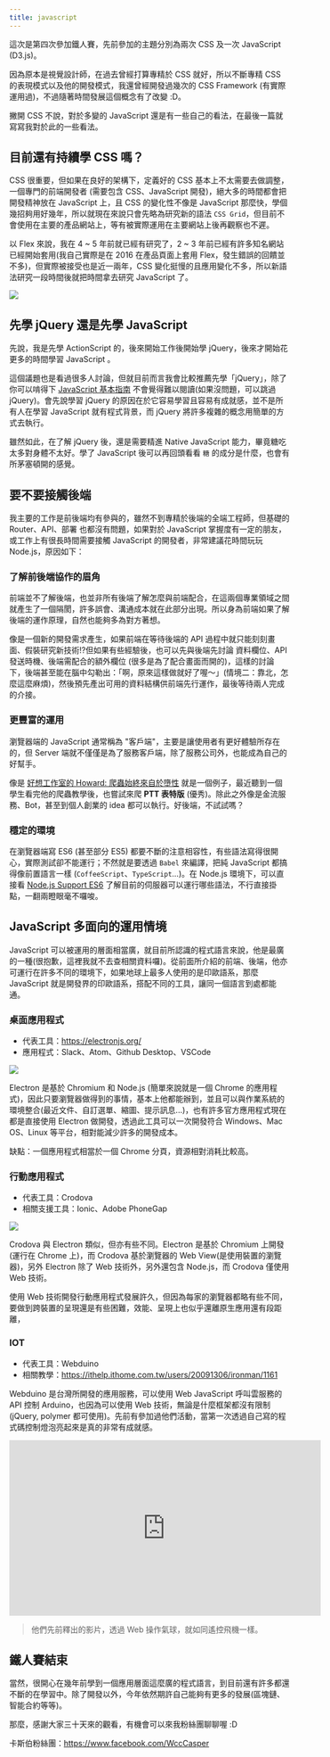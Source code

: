 ```yaml
---
title: javascript
---
```



這次是第四次參加鐵人賽，先前參加的主題分別為兩次 CSS 及一次 JavaScript (D3.js)。

因為原本是視覺設計師，在過去曾經打算專精於 CSS 就好，所以不斷專精 CSS 的表現模式以及他的開發模式，我還曾經開發過幾次的 CSS Framework (有實際運用過)，不過隨著時間發展這個概念有了改變 :D。

撇開 CSS 不說，對於多變的 JavaScript 還是有一些自己的看法，在最後一篇就寫寫我對於此的一些看法。

## 目前還有持續學 CSS 嗎？
CSS 很重要，但如果在良好的架構下，定義好的 CSS 基本上不太需要去做調整，一個專門的前端開發者 (需要包含 CSS、JavaScript 開發)，絕大多的時間都會把開發精神放在 JavaScript 上，且 CSS 的變化性不像是 JavaScript 那麼快，學個幾招夠用好幾年，所以就現在來說只會先略為研究新的語法 `CSS Grid`，但目前不會使用在主要的產品網站上，等有被實際運用在主要網站上後再觀察也不遲。

以 Flex 來說，我在 4 ~ 5 年前就已經有研究了，2 ~ 3 年前已經有許多知名網站已經開始套用(我自己實際是在 2016 在產品頁面上套用 Flex，發生錯誤的回饋並不多)，但實際被接受也是近一兩年，CSS 變化挺慢的且應用變化不多，所以新語法研究一段時間後就把時間拿去研究 JavaScript 了。

![](https://firebasestorage.googleapis.com/v0/b/casper-de5d5.appspot.com/o/images%2Fblog%2F201801%2F20161201.jpg?alt=media&token=043c930d-ce81-43cb-bd0d-d09114671330)

## 先學 jQuery 還是先學 JavaScript
先說，我是先學 ActionScript 的，後來開始工作後開始學 jQuery，後來才開始花更多的時間學習 JavaScript 。

這個議題也是看過很多人討論，但就目前而言我會比較推薦先學「jQuery」，除了你可以啃得下 [JavaScript 基本指南](https://developer.mozilla.org/zh-TW/docs/Web/JavaScript/Guide) 不會覺得難以閱讀(如果沒問題，可以跳過 jQuery)。會先說學習 jQuery 的原因在於它容易學習且容易有成就感，並不是所有人在學習 JavaScript 就有程式背景，而 jQuery 將許多複雜的概念用簡單的方式去執行。

雖然如此，在了解 jQuery 後，還是需要精進 Native JavaScript 能力，畢竟糖吃太多對身體不太好。學了 JavaScript 後可以再回頭看看 `糖` 的成分是什麼，也會有所茅塞頓開的感覺。

## 要不要接觸後端
我主要的工作是前後端均有參與的，雖然不到專精於後端的全端工程師，但基礎的 Router、API、部署 也都沒有問題，如果對於 JavaScript 掌握度有一定的朋友，或工作上有很長時間需要接觸 JavaScript 的開發者，非常建議花時間玩玩 Node.js，原因如下：

### 了解前後端協作的眉角
前端並不了解後端，也並非所有後端了解怎麼與前端配合，在這兩個專業領域之間就產生了一個隔閡，許多誤會、溝通成本就在此部分出現。所以身為前端如果了解後端的運作原理，自然也能夠多為對方著想。

像是一個新的開發需求產生，如果前端在等待後端的 API 過程中就只能刻刻畫面、假裝研究新技術!?但如果有些經驗後，也可以先與後端先討論 資料欄位、API 發送時機、後端需配合的額外欄位 (很多是為了配合畫面而開的)，這樣的討論下，後端甚至能在腦中勾勒出：「啊，原來這樣做就好了喔～」(情境二：靠北，怎麼這麼麻煩)，然後預先產出可用的資料結構供前端先行運作，最後等待兩人完成的介接。

### 更豐富的運用
瀏覽器端的 JavaScript 通常稱為 "客戶端"，主要是讓使用者有更好體驗所存在的，但 Server 端就不僅僅是為了服務客戶端，除了服務公司外，也能成為自己的好幫手。

像是 [好想工作室的 Howard: 爬蟲始終來自於墮性](https://ithelp.ithome.com.tw/users/20107159/ironman/1325) 就是一個例子，最近聽到一個學生看完他的爬蟲教學後，也嘗試來爬 **PTT 表特版** (優秀)。除此之外像是金流服務、Bot，甚至到個人創業的 idea 都可以執行。好後端，不試試嗎？

### 穩定的環境
在瀏覽器端寫 ES6 (甚至部分 ES5) 都要不斷的注意相容性，有些語法寫得很開心，實際測試卻不能運行；不然就是要透過 `Babel` 來編譯，把純 JavaScript 都搞得像前置語言一樣 (`CoffeeScript`、`TypeScript`...)。在 Node.js 環境下，可以直接看 [Node.js Support ES6](http://node.green/) 了解目前的伺服器可以運行哪些語法，不行直接掛點，一翻兩瞪眼毫不囉唆。

## JavaScript 多面向的運用情境

JavaScript 可以被運用的層面相當廣，就目前所認識的程式語言來說，他是最廣的一種(很抱歉，這裡我就不去查相關資料囉)。從前面所介紹的前端、後端，他亦可運行在許多不同的環境下，如果地球上最多人使用的是印歐語系，那麼 JavaScript 就是開發界的印歐語系，搭配不同的工具，讓同一個語言到處都能通。

### 桌面應用程式

- 代表工具：https://electronjs.org/
- 應用程式：Slack、Atom、Github Desktop、VSCode

![](https://firebasestorage.googleapis.com/v0/b/casper-de5d5.appspot.com/o/images%2Fblog%2F201801%2F%E8%9E%A2%E5%B9%95%E5%BF%AB%E7%85%A7%202018-01-02%20%E4%B8%8A%E5%8D%8810.17.20.png?alt=media&token=6db6acf9-f263-4e75-acd6-8b4c3b66b346)

Electron 是基於 Chromium 和 Node.js (簡單來說就是一個 Chrome 的應用程式)，因此只要瀏覽器做得到的事情，基本上他都能辦到，並且可以與作業系統的環境整合(最近文件、自訂選單、縮圖、提示訊息...)，也有許多官方應用程式現在都是直接使用 Electron 做開發，透過此工具可以一次開發符合 Windows、Mac OS、Linux 等平台，相對能減少許多的開發成本。

缺點：一個應用程式相當於一個 Chrome 分頁，資源相對消耗比較高。

### 行動應用程式

- 代表工具：Crodova
- 相關支援工具：Ionic、Adobe PhoneGap

![](https://firebasestorage.googleapis.com/v0/b/casper-de5d5.appspot.com/o/images%2Fblog%2F201801%2F%E8%9E%A2%E5%B9%95%E5%BF%AB%E7%85%A7%202018-01-02%20%E4%B8%8A%E5%8D%8810.18.09.png?alt=media&token=0efd66f2-7fea-4f4c-8b09-18e45ad8cfe9)

Crodova 與 Electron 類似，但亦有些不同。Electron 是基於 Chromium 上開發(運行在 Chrome 上)，而 Crodova 基於瀏覽器的 Web View(是使用裝置的瀏覽器)，另外 Electron 除了 Web 技術外，另外還包含 Node.js，而 Crodova 僅使用 Web 技術。

使用 Web 技術開發行動應用程式發展許久，但因為每家的瀏覽器都略有些不同，要做到跨裝置的呈現還是有些困難，效能、呈現上也似乎還離原生應用還有段距離，

### IOT
- 代表工具：Webduino
- 相關教學：https://ithelp.ithome.com.tw/users/20091306/ironman/1161

Webduino 是台灣所開發的應用服務，可以使用 Web JavaScript 呼叫雲服務的 API 控制 Arduino，也因為可以使用 Web 技術，無論是什麼框架都沒有限制(jQuery, polymer 都可使用)。先前有參加過他們活動，當第一次透過自己寫的程式碼控制燈泡亮起來是真的非常有成就感。

<iframe width="560" height="315" src="https://www.youtube.com/embed/kemcCLAseTg" frameborder="0" gesture="media" allow="encrypted-media" allowfullscreen></iframe>

> 他們先前釋出的影片，透過 Web 操作氣球，就如同遙控飛機一樣。

## 鐵人賽結束

當然，很開心在幾年前學到一個應用層面這麼廣的程式語言，到目前還有許多都還不斷的在學習中。除了開發以外，今年依然期許自己能夠有更多的發展(區塊鏈、智能合約等等)。

那麼，感謝大家三十天來的觀看，有機會可以來我粉絲團聊聊喔 :D

卡斯伯粉絲團：https://www.facebook.com/WccCasper
